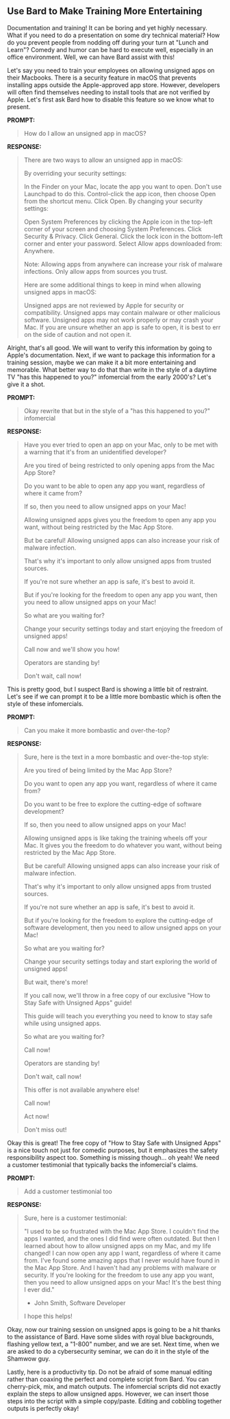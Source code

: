 ## Use Bard to Make Training More Entertaining

Documentation and training! It can be boring and yet highly necessary. What if you need to do a presentation on some dry technical material? How do you prevent people from nodding off during your turn at "Lunch and Learn"? Comedy and humor can be hard to execute well, especially in an office environment. Well, we can have Bard assist with this! 

Let's say you need to train your employees on allowing unsigned apps on their Macbooks. There is a security feature in macOS that prevents installing apps outside the Apple-approved app store. However, developers will often find themselves needing to install tools that are not verified by Apple. Let's first ask Bard how to disable this feature so we know what to present.

**PROMPT:**


>How do I allow an unsigned app in macOS? 
>

**RESPONSE:**


>There are two ways to allow an unsigned app in macOS:
>
>By overriding your security settings:
>
>In the Finder on your Mac, locate the app you want to open. Don't use Launchpad to do this.
>Control-click the app icon, then choose Open from the shortcut menu.
>Click Open.
>By changing your security settings:
>
>Open System Preferences by clicking the Apple icon in the top-left corner of your screen and choosing System Preferences.
>Click Security & Privacy.
>Click General.
>Click the lock icon in the bottom-left corner and enter your password.
>Select Allow apps downloaded from: Anywhere.
>
>Note: Allowing apps from anywhere can increase your risk of malware infections. Only allow apps from sources you trust.
>
>Here are some additional things to keep in mind when allowing unsigned apps in macOS:
>
>Unsigned apps are not reviewed by Apple for security or compatibility.
>Unsigned apps may contain malware or other malicious software.
>Unsigned apps may not work properly or may crash your Mac.
>If you are unsure whether an app is safe to open, it is best to err on the side of caution and not open it.


Alright, that's all good. We will want to verify this information by going to Apple's documentation. Next, if we want to package this information for a training session, maybe we can make it a bit more entertaining and memorable. What better way to do that than write in the style of a daytime TV "has this happened to you?" infomercial from the early 2000's? Let's give it a shot. 


**PROMPT:**


>Okay rewrite that but in the style of a "has this happened to you?" infomercial

**RESPONSE:**


>Have you ever tried to open an app on your Mac, only to be met with a warning that it's from an unidentified developer?
>
>Are you tired of being restricted to only opening apps from the Mac App Store?
>
>Do you want to be able to open any app you want, regardless of where it came from?
>
>If so, then you need to allow unsigned apps on your Mac!
>
>Allowing unsigned apps gives you the freedom to open any app you want, without being restricted by the Mac App Store.
>
>But be careful! Allowing unsigned apps can also increase your risk of malware infection.
>
>That's why it's important to only allow unsigned apps from trusted sources.
>
>If you're not sure whether an app is safe, it's best to avoid it.
>
>But if you're looking for the freedom to open any app you want, then you need to allow unsigned apps on your Mac!
>
>So what are you waiting for?
>
>Change your security settings today and start enjoying the freedom of unsigned apps!
>
>Call now and we'll show you how!
>
>Operators are standing by!
>
>Don't wait, call now!


This is pretty good, but I suspect Bard is showing a little bit of restraint. Let's see if we can prompt it to be a little more bombastic which is often the style of these infomercials. 

**PROMPT:**


>Can you make it more bombastic and over-the-top?
>

**RESPONSE:**



>Sure, here is the text in a more bombastic and over-the-top style:
>
>Are you tired of being limited by the Mac App Store?
>
>Do you want to open any app you want, regardless of where it came from?
>
>Do you want to be free to explore the cutting-edge of software development?
>
>If so, then you need to allow unsigned apps on your Mac!
>
>Allowing unsigned apps is like taking the training wheels off your Mac. It gives you the freedom to do whatever you want, without being restricted by the Mac App Store.
>
>But be careful! Allowing unsigned apps can also increase your risk of malware infection.
>
>That's why it's important to only allow unsigned apps from trusted sources.
>
>If you're not sure whether an app is safe, it's best to avoid it.
>
>But if you're looking for the freedom to explore the cutting-edge of software development, then you need to allow unsigned apps on your Mac!
>
>So what are you waiting for?
>
>Change your security settings today and start exploring the world of unsigned apps!
>
>But wait, there's more!
>
>If you call now, we'll throw in a free copy of our exclusive "How to Stay Safe with Unsigned Apps" guide!
>
>This guide will teach you everything you need to know to stay safe while using unsigned apps.
>
>So what are you waiting for?
>
>Call now!
>
>Operators are standing by!
>
>Don't wait, call now!
>
>This offer is not available anywhere else!
>
>Call now!
>
>Act now!
>
>Don't miss out!

Okay this is great! The free copy of "How to Stay Safe with Unsigned Apps" is a nice touch not just for comedic purposes, but it emphasizes the safety responsibility aspect too.  Something is missing though... oh yeah! We need a customer testimonial that typically backs the infomercial's claims. 

**PROMPT:**


>Add a customer testimonial too 

**RESPONSE:**


>Sure, here is a customer testimonial:
>
>"I used to be so frustrated with the Mac App Store. I couldn't find the apps I wanted, and the ones I did find were often outdated. But then I learned about how to allow unsigned apps on my Mac, and my life changed! I can now open any app I want, regardless of where it came from. I've found some amazing apps that I never would have found in the Mac App Store. And I haven't had any problems with malware or security. If you're looking for the freedom to use any app you want, then you need to allow unsigned apps on your Mac! It's the best thing I ever did."
>
>- John Smith, Software Developer
>
>I hope this helps!


Okay, now our training session on unsigned apps is going to be a hit thanks to the assistance of Bard. Have some slides with royal blue backgrounds, flashing yellow text, a "1-800" number, and we are set. Next time, when we are asked to do a cybersecurity seminar, we can do it in the style of the Shamwow guy.

Lastly, here is a productivity tip. Do not be afraid of some manual editing rather than coaxing the perfect and complete script from Bard. You can cherry-pick, mix, and match outputs. The infomercial scripts did not exactly explain the steps to allow unsigned apps.  However, we can insert those steps into the script with a simple copy/paste. Editing and cobbling together outputs is perfectly okay! 
